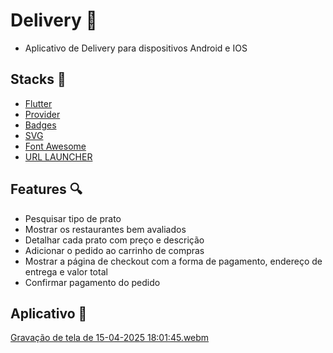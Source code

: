# Delivery :fork_and_knife:

- Aplicativo de Delivery para dispositivos Android e IOS

## Stacks :robot:

- [Flutter](https://docs.flutter.dev)
- [Provider](https://pub.dev/packages/provider)
- [Badges](https://pub.dev/packages/badges)
- [SVG](https://pub.dev/packages/flutter_svg)
- [Font Awesome](https://pub.dev/packages/font_awesome_flutter)
- [URL LAUNCHER](https://pub.dev/packages/url_launcher)

## Features :mag:

- Pesquisar tipo de prato
- Mostrar os restaurantes bem avaliados
- Detalhar cada prato com preço e descrição
- Adicionar o pedido ao carrinho de compras
- Mostrar a página de checkout com a forma de pagamento, endereço de entrega e valor total
- Confirmar pagamento do pedido

## Aplicativo 📱

  [Gravação de tela de 15-04-2025 18:01:45.webm](https://github.com/user-attachments/assets/8d6ed974-92cd-4b6a-9ff1-2b8e2281383e)
